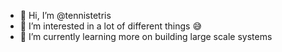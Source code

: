 - 👋 Hi, I’m @tennistetris
- 👀 I’m interested in a lot of different things 😅
- 🌱 I’m currently learning more on building large scale systems

<!---
tennistetris/tennistetris is a ✨ special ✨ repository because its `README.md` (this file) appears on your GitHub profile.
You can click the Preview link to take a look at your changes.
--->

